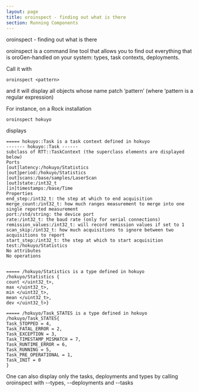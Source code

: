 ```yaml
---
layout: page
title: oroinspect - finding out what is there
section: Running Components
---
```

<div class="content2">
<div class="content2-pagetitle">oroinspect - finding out what is there</div>
<div class="content2-container line-box">
<div class="content2-container-1col">



<p>oroinspect is a command line tool that allows you to find out everything that is
oroGen-handled on your system: types, task contexts, deployments.</p>

<p>Call it with</p>

<pre><code class="language-text">oroinspect &lt;pattern&gt;
</code></pre>

<p>and it will display all objects whose name patch &lsquo;pattern&rsquo; (where &lsquo;pattern is a
regular expression)</p>

<p>For instance, on a Rock installation</p>

<pre><code class="language-text">oroinspect hokuyo
</code></pre>

<p>displays</p>

<pre><code>===== hokuyo::Task is a task context defined in hokuyo
------- hokuyo::Task ------
subclass of RTT::TaskContext (the superclass elements are displayed below)
Ports
[out]latency:/hokuyo/Statistics
[out]period:/hokuyo/Statistics
[out]scans:/base/samples/LaserScan
[out]state:/int32_t
[in]timestamps:/base/Time
Properties
end_step:/int32_t: the step at which to end acquisition
merge_count:/int32_t: how much ranges measurement to merge into one single reported measurement
port:/std/string: the device port
rate:/int32_t: the baud rate (only for serial connections)
remission_values:/int32_t: will record remission values if set to 1
scan_skip:/int32_t: how much acquisitions to ignore between two acquisitions to report
start_step:/int32_t: the step at which to start acquisition
test:/hokuyo/Statistics
No attributes
No operations


===== /hokuyo/Statistics is a type defined in hokuyo
/hokuyo/Statistics {
count &lt;/uint32_t&gt;,
max &lt;/uint32_t&gt;,
min &lt;/uint32_t&gt;,
mean &lt;/uint32_t&gt;,
dev &lt;/uint32_t&gt;}

===== /hokuyo/Task_STATES is a type defined in hokuyo
/hokuyo/Task_STATES{
Task_STOPPED = 4,
Task_FATAL_ERROR = 2,
Task_EXCEPTION = 3,
Task_TIMESTAMP_MISMATCH = 7,
Task_RUNTIME_ERROR = 6,
Task_RUNNING = 5,
Task_PRE_OPERATIONAL = 1,
Task_INIT = 0
}
</code></pre>

<p>One can also display only the tasks, deployments and types by calling oroinspect
with --types, --deployments and --tasks</p>



</div>
</div>
</div>
